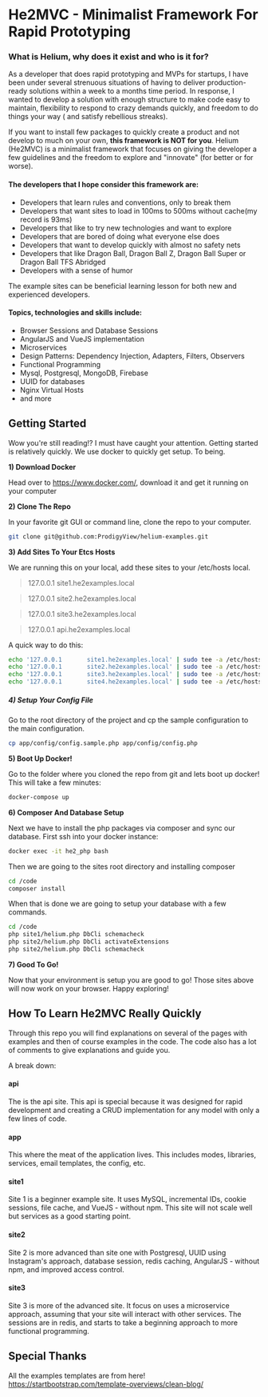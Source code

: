 # He2MVC - Minimalist Framework For Rapid Prototyping
### What is Helium, why does it exist and who is it for?

As a  developer that does rapid prototyping and MVPs for startups, I have been under several strenuous situations of having to deliver production-ready solutions within a week to a months time period. In response, I wanted to develop a solution with enough structure to make code easy to maintain, flexibility to respond to crazy demands quickly, and freedom to do things your way ( and satisfy rebellious streaks).

If you want to install few packages to quickly create a product and not develop to much on your own, **this framework is NOT for you**. Helium (He2MVC) is a minimalist framework that focuses on giving the developer a few guidelines and the freedom to explore and "innovate" (for better or for worse). 

#### The developers that I hope consider this framework are:
- Developers that learn rules and conventions, only to break them
- Developers that want sites to load in 100ms to 500ms without cache(my record is 93ms)
- Developers that like to try new technologies and want to explore
- Developers that are bored of doing what everyone else does
- Developers that want to develop quickly with almost no safety nets
- Developers that like Dragon Ball, Dragon Ball Z, Dragon Ball Super or Dragon Ball TFS Abridged
- Developers with a sense of humor

The example sites can be beneficial learning lesson for both new and experienced developers.
#### Topics, technologies and skills include:
- Browser Sessions and Database Sessions
- AngularJS and VueJS implementation
- Microservices
- Design Patterns: Dependency Injection, Adapters, Filters, Observers
- Functional Programming
- Mysql, Postgresql, MongoDB, Firebase
- UUID for databases
- Nginx Virtual Hosts
- and more

## Getting Started
Wow you're still reading!? I must have caught your attention. Getting started is relatively quickly. We use docker to quickly get setup. To being.

**1) Download Docker**

Head over to https://www.docker.com/, download it and get it running on your computer

**2) Clone The Repo**

In your favorite git GUI or command line, clone the repo to your computer.
```bash
git clone git@github.com:ProdigyView/helium-examples.git
```

**3) Add Sites To Your Etcs Hosts**

We are running this on your local, add these sites to your /etc/hosts local.
> 127.0.0.1       site1.he2examples.local

> 127.0.0.1       site2.he2examples.local

> 127.0.0.1       site3.he2examples.local

> 127.0.0.1       api.he2examples.local

A quick way to do this:
```bash
echo '127.0.0.1       site1.he2examples.local' | sudo tee -a /etc/hosts
echo '127.0.0.1       site2.he2examples.local' | sudo tee -a /etc/hosts
echo '127.0.0.1       site3.he2examples.local' | sudo tee -a /etc/hosts
echo '127.0.0.1       site4.he2examples.local' | sudo tee -a /etc/hosts
```

##### 4) Setup Your Config File

Go to the root directory of the project and cp the sample configuration to the main configuration.
```bash
cp app/config/config.sample.php app/config/config.php
```

**5) Boot Up Docker!**

Go to the folder where you cloned the repo from git and lets boot up docker! This will take a few minutes:
```bash
docker-compose up
```

**6) Composer And Database Setup**

Next we have to install the php packages via composer and sync our database. First ssh into your docker instance:
```bash
docker exec -it he2_php bash
```
Then we are going to the sites root directory and installing composer
```bash
cd /code
composer install
```
When that is done we are going to setup your database with a few commands.
```bash
cd /code
php site1/helium.php DbCli schemacheck
php site2/helium.php DbCli activateExtensions
php site2/helium.php DbCli schemacheck
```

**7) Good To Go!**

Now that your environment is setup you are good to go! Those sites above will now work on your browser. Happy exploring!

## How To Learn He2MVC Really Quickly
Through this repo you will find explanations on several of the pages with examples and then of course examples in the code. The code also has a lot of comments to give explanations and guide you. 

A break down:

#### api
The is the api site. This api is special because it was designed for rapid development and creating a CRUD implementation for any model with only a few lines of code.

#### app
This where the meat of the application lives. This includes modes, libraries, services, email templates, the config, etc.

#### site1
Site 1 is a beginner example site. It uses MySQL, incremental IDs, cookie sessions, file cache, and VueJS - without npm. This site will not scale well but services as a good starting point.

#### site2
Site 2 is more advanced than site one with Postgresql, UUID using Instagram's approach, database session, redis caching, AngularJS - without npm, and improved access control.

#### site3
Site 3 is more of the advanced site. It focus on uses a microservice approach, assuming that your site will interact with other services. The sessions are in redis, and starts to take a beginning approach to more functional programming.

## Special Thanks
All the examples templates are from here!
https://startbootstrap.com/template-overviews/clean-blog/